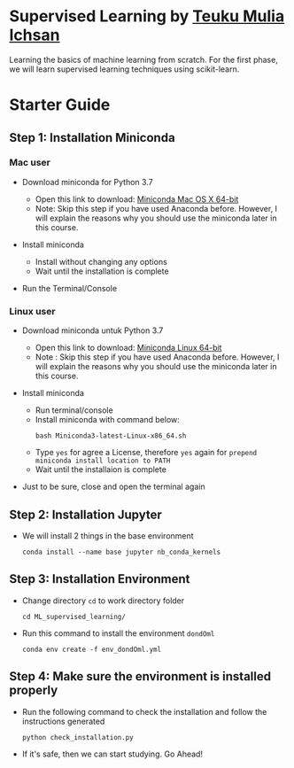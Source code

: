 # Supervised Learning by [Teuku Mulia Ichsan](https://github.com/teukumulya-ichsan) 
Learning the basics of machine learning from scratch. For the first phase, we will learn supervised learning techniques using scikit-learn.

# Starter Guide

## Step 1: Installation Miniconda

### **Mac user**
- Download miniconda for Python 3.7
    - Open this link to download: [Miniconda Mac OS X 64-bit](https://repo.anaconda.com/miniconda/Miniconda3-latest-MacOSX-x86_64.pkg)
    - Note: Skip this step if you have used Anaconda before. However, I will explain the reasons why you should use the miniconda later in this course.

- Install miniconda
    - Install without changing any options
    - Wait until the installation is complete

- Run the Terminal/Console

### **Linux user**
- Download miniconda untuk Python 3.7
    - Open this link to download: [Miniconda Linux 64-bit](https://repo.anaconda.com/miniconda/Miniconda3-latest-Linux-x86_64.sh)
    - Note : Skip this step if you have used Anaconda before. However, I will explain the reasons why you should use the miniconda later in this course.
    
- Install miniconda
    - Run terminal/console
    - Install miniconda with command below:
        ```
        bash Miniconda3-latest-Linux-x86_64.sh
        ```
    - Type `yes` for agree a License, therefore `yes` again for  `prepend miniconda install location to PATH`
    - Wait until the installaion is complete
    
- Just to be sure, close and open the terminal again

## Step 2: Installation Jupyter 
- We will install 2 things in the base environment
    ```
    conda install --name base jupyter nb_conda_kernels
    ```

## Step 3: Installation Environment
- Change directory `cd` to work directory folder
    ```
    cd ML_supervised_learning/
    ```
- Run this command to install the environment `dondOml`
    ```
    conda env create -f env_dondOml.yml
    ```

## Step 4: Make sure the environment is installed properly
- Run the following command to check the installation and follow the instructions generated
    ```
    python check_installation.py
    ```
- If it's safe, then we can start studying. Go Ahead!
